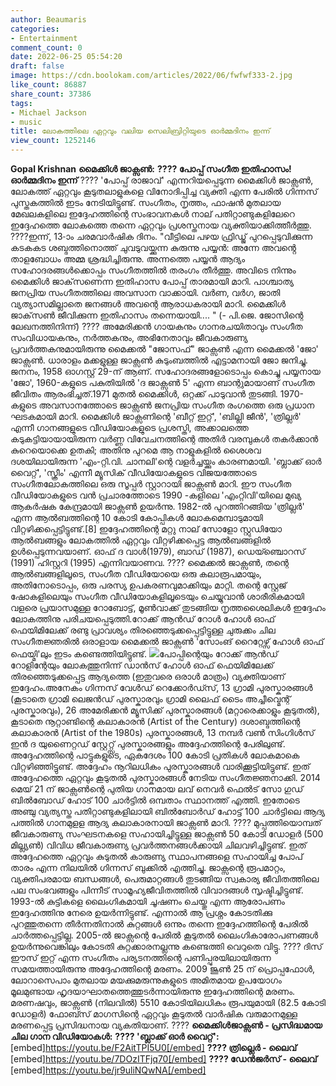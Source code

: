 ```yaml
---
author: Beaumaris
categories:
- Entertainment
comment_count: 0
date: 2022-06-25 05:54:20
draft: false
image: https://cdn.boolokam.com/articles/2022/06/fwfwf333-2.jpg
like_count: 86887
share_count: 37386
tags:
- Michael Jackson
- music
title: ലോകത്തിലെ ഏറ്റവും വലിയ സെലിബ്രിറ്റിയുടെ ഓർമ്മദിനം ഇന്ന്
view_count: 1252146
---
```


**Gopal Krishnan** **മൈക്കിൾ ജാക്സൺ:** **???? പോപ്പ് സംഗീത ഇതിഹാസം!** **ഓർമ്മദിനം ഇന്ന്** ???? 'പോപ്പ് രാജാവ്' എന്നറിയപ്പെടുന്ന മൈക്കിൾ ജാക്സൺ, ലോകത്ത് ഏറ്റവും കൂടുതലാളുകളെ വിനോദിപ്പിച്ച വ്യക്തി എന്ന പേരിൽ ഗിന്നസ് പുസ്തകത്തിൽ ഇടം നേടിയിട്ടുണ്ട്. സംഗീതം, നൃത്തം, ഫാഷൻ മുതലായ മേഖലകളിലെ ഇദ്ദേഹത്തിന്റെ സംഭാവനകൾ നാല് പതിറ്റാണ്ടുകളിലേറെ ഇദ്ദേഹത്തെ ലോകത്തെ തന്നെ ഏറ്റവും പ്രശസ്തനായ വ്യക്തിയാക്കിത്തീർത്തു. ????ഇന്ന്, 13-ാം ചരമവാർഷിക ദിനം. "വീട്ടിലെ പഴയ ഫ്രിഡ്ജ് പുറപ്പെടുവിക്കുന്ന കടകകട ശബ്ദത്തിനൊത്ത് ചുവടുവയ്ക്കുന്ന കുരുന്നു പയ്യൻ: അന്നേ അവൻ്റെ താളബോധം അമ്മ ശ്രദ്ധിച്ചിരുന്നു. അന്നത്തെ പയ്യൻ‍ ആദ്യം സഹോദരങ്ങള്‍ക്കൊപ്പം സംഗീതത്തില്‍ തരംഗം തീര്‍ത്തു. അവിടെ നിന്നും മൈക്കിള്‍ ജാക്‌സണെന്ന ഇതിഹാസ പോപ്പ് താരമായി മാറി. പാശ്ചാത്യ ജനപ്രിയ സംഗീതത്തിലെ അവസാന വാക്കായി. വര്‍ണ, വര്‍ഗ, ജാതി വ്യത്യാസമില്ലാതെ ജനങ്ങള്‍ അവന്റെ ആരാധകരായി മാറി. മൈക്കിള്‍ ജാക്‌സണ്‍ ജീവിക്കുന്ന ഇതിഹാസം തന്നെയായി.... " (- പി.ജെ. ജോസിന്റെ ലേഖനത്തിനിന്ന്) ???? അമേരിക്കൻ ഗായകനും ഗാനരചയിതാവും സംഗീത സംവിധായകനും, നർത്തകനും, അഭിനേതാവും ജീവകാരുണ്യ പ്രവർത്തകനുമായിരുന്നു മൈക്കൽ "ജോസഫ്" ജാക്സൺ എന്ന മൈക്കൽ 'ജോ' ജാക്സൺ. ധാരാളം മക്കളുള്ള ജാക്സൺ കുടുംബത്തിൽ എട്ടാമനായി ജോ ജനിച്ചു. ജനനം, 1958 ഓഗസ്റ്റ് 29-ന് ആണ്. സഹോദരങ്ങളോടൊപ്പം കൊച്ചു പയ്യനായ 'ജോ', 1960-കളുടെ പകുതിയിൽ 'ദ ജാക്സൺ 5' എന്ന ബാന്റുമായാണ് സംഗീത ജീവിതം ആരംഭിച്ചത്.1971 മുതൽ മൈക്കിൾ, ഒറ്റക്ക് പാടുവാൻ തുടങ്ങി. 1970-കളുടെ അവസാനത്തോടെ ജാക്സൺ ജനപ്രിയ സംഗീത രംഗത്തെ ഒരു പ്രധാന ഘടകമായി മാറി. മൈക്കിൾ ജാക്സണിന്റെ 'ബീറ്റ് ഇറ്റ്', 'ബില്ലി ജീൻ', 'ത്രില്ലർ' എന്നീ ഗാനങ്ങളുടെ വീഡിയോകളുടെ പ്രശസ്തി, അക്കാലത്തെ കടുകട്ടിയായായിരുന്ന വർണ്ണ വിവേചനത്തിന്റെ അതിർ വരമ്പുകൾ തകർക്കാൻ കുറെയൊക്കെ ഉതകി; അതിനു പുറമെ ആ നാളുകളിൽ ശൈശവ ദശയിലായിരുന്ന 'എം-റ്റി.വി. ചാനലി'ന്റെ വളർച്ചയ്ക്കും കാരണമായി. 'ബ്ലാക്ക് ഓർ വൈറ്റ്', 'സ്ക്രീം' എന്നീ മ്യൂസിക് വീഡിയോകളുടെ വിജയത്തോടെ സംഗീതലോകത്തിലെ ഒരു സൂപ്പർ സ്റ്റാറായി ജാക്സൺ മാറി. ഈ സംഗീത വീഡിയോകളുടെ വൻ പ്രചാരത്തോടെ 1990 -കളിലെ 'എംറ്റിവി'യിലെ മുഖ്യ ആകർഷക കേന്ദ്രമായി ജാക്സൺ ഉയർന്നു. 1982-ൽ പുറത്തിറങ്ങിയ 'ത്രില്ലർ' എന്ന ആൽബത്തിന്റെ 10 കോടി കോപ്പികൾ ലോകമെമ്പാടുമായി വിറ്റഴിക്കപ്പെട്ടിട്ടുണ്ട്.[8] ഇദ്ദേഹത്തിന്റെ മറ്റു നാല് സോളോ സ്റ്റുഡിയോ ആൽബങ്ങളും ലോകത്തിൽ ഏറ്റവും വിറ്റഴിക്കപ്പെട്ട ആൽബങ്ങളിൽ ഉൾപ്പെടുന്നവയാണ്. ഓഫ് ദ വാൾ(1979), ബാഡ് (1987), ഡെയ്ഞ്ചൊറസ് (1991) ഹിസ്റ്ററി (1995) എന്നിവയാണവ. ???? മൈക്കൽ ജാക്സൺ, തന്റെ ആൽബങ്ങളിലൂടെ, സംഗീത വീഡിയോയെ ഒരു കലാരൂപമായും, അതിനോടൊപ്പം, ഒരു പരസ്യ ഉപകരണവുമാക്കിയും മാറ്റി. തന്റെ സ്റ്റേജ് ഷോകളിലെയും സംഗീത വീഡിയോകളിലൂടെയും ചെയ്യുവാൻ ശാരീരികമായി വളരെ പ്രയാസമുള്ള റോബോട്ട്, മൂൺവാക്ക് തുടങ്ങിയ നൃത്തശൈലികൾ ഇദ്ദേഹം ലോകത്തിനു പരിചയപ്പെടുത്തി.റോക്ക് ആൻഡ് റോൾ ഹോൾ ഓഫ് ഫെയിമിലേക്ക് രണ്ടു പ്രാവശ്യം തിരഞ്ഞെടുക്കപ്പെട്ടിട്ടുള്ള ചുരുക്കം ചില സംഗീതജ്ഞരിൽ ഒരാളായ മൈക്കൽ ജാക്സൺ 'സോംങ് റൈറ്റേഴ്സ് ഹോൾ ഓഫ് ഫെയ്മി'ലും ഇടം കണ്ടെത്തിയിട്ടുണ്ട്. ![](https://cdn.boolokam.com/articles/2022/06/fwfwf333-2.jpg)പോപ്പിന്റെയും റോക്ക് ആൻഡ് റോളിന്റേയും ലോകത്തുനിന്ന് ഡാൻസ് ഹോൾ ഓഫ് ഫെയിമിലേക്ക് തിരഞ്ഞെടുക്കപ്പെട്ട ആദ്യത്തെ (ഇതുവരെ ഒരാൾ മാത്രം) വ്യക്തിയാണ് ഇദ്ദേഹം.അനേകം ഗിന്നസ് വേൾഡ് റെക്കോർഡ്സ്, 13 ഗ്രാമി പുരസ്കാരങ്ങൾ (കൂടാതെ ഗ്രാമി ലെജൻഡ് പുരസ്കാരവും ഗ്രാമി ലൈഫ് ടൈം അച്ചീവ്മെന്റ് പുരസ്കാരവും), 26 അമേരിക്കൻ മ്യൂസിക്ക് പുരസ്കാരങ്ങൾ (മറ്റാരെക്കാളും കൂടുതൽ), കൂടാതെ നൂറ്റാണ്ടിന്റെ കലാകാരൻ (Artist of the Century) ദശാബ്ദത്തിന്റെ കലാകാരൻ (Artist of the 1980s) പുരസ്കാരങ്ങൾ, 13 നമ്പർ വൺ സിംഗിൾസ് ഇൻ ദ യുണൈറ്റഡ് സ്റ്റേറ്റ്സ് പുരസ്കാരങ്ങളും അദ്ദേഹത്തിന്റെ പേരിലുണ്ട്. അദ്ദേഹത്തിന്റെ പാട്ടുകളുടെ, ഏകദേശം 100 കോടി പ്രതികൾ ലോകമാകെ വിറ്റഴിഞ്ഞിട്ടുണ്ട്. അദ്ദേഹം നൂറിലധികം പുരസ്കാരങ്ങൾ വാരിക്കൂട്ടിയിട്ടുണ്ട്. ഇത് അദ്ദേഹത്തെ ഏറ്റവും കൂടുതൽ പുരസ്കാരങ്ങൾ നേടിയ സംഗീതജ്ഞനാക്കി. 2014 മെയ് 21 ന് ജാക്സൺന്റെ പുതിയ ഗാനമായ ലവ് നെവർ ഫെൽട് സോ ഗുഡ് ബിൽബോഡ് ഹോട് 100 ചാർട്ടിൽ ഒമ്പതാം സ്ഥാനത്ത് എത്തി. ഇതോടെ അഞ്ചു വ്യത്യസ്ത പതിറ്റാണ്ടുകളിലായി ബിൽബോർഡ് ഹോട്ട് 100 ചാർട്ടിലെ ആദ്യ പത്തിൽ ഗാനമുളള ആദ്യ കലാകാരനായി ജാക്സൺ മാറി. ???? മുപ്പത്തിയൊമ്പത് ജീവകാരുണ്യ സംഘടനകളെ സഹായിച്ചിട്ടുള്ള ജാക്സൺ 50 കോടി ഡോളർ (500 മില്ല്യൺ) വിവിധ ജീവകാരുണ്യ പ്രവർത്തനങ്ങൾക്കായി ചിലവഴിച്ചിട്ടുണ്ട്. ഇത് അദ്ദേഹത്തെ ഏറ്റവും കുടുതൽ കാരുണ്യ സ്ഥാപനങ്ങളെ സഹായിച്ച പോപ് താരം എന്ന നിലയിൽ ഗിന്നസ് ബുക്കിൽ എത്തിച്ചു. ജാക്സന്റെ രൂപമാറ്റം, വ്യക്തിപരമായ ബന്ധങ്ങൾ, പെരുമാറ്റങ്ങൾ തുടങ്ങിയ സ്വകാര്യ ജീവിതത്തിലെ പല സംഭവങ്ങളും പിന്നീട് സാമൂഹ്യജീവിതത്തിൽ വിവാദങ്ങൾ സൃഷ്ടിച്ചിട്ടുണ്ട്. 1993-ൽ കുട്ടികളെ ലൈംഗികമായി ചൂഷണം ചെയ്തു എന്ന ആരോപണം ഇദ്ദേഹത്തിനു നേരെ ഉയർന്നിട്ടുണ്ട്. എന്നാൽ ആ പ്രശ്നം കോടതിക്കു പുറത്തുതന്നെ തീർന്നതിനാൽ കുറ്റങ്ങൾ ഒന്നും തന്നെ ഇദ്ദേഹത്തിന്റെ പേരിൽ ചാർത്തപ്പെട്ടില്ല. 2005-ൽ ജാക്സന്റെ പേരിൽ കൂടുതൽ ലൈംഗികാരോപണങ്ങൾ ഉയർന്നുവെങ്കിലും കോടതി കുറ്റക്കാരനല്ലന്നു കണ്ടെത്തി വെറുതെ വിട്ടു. ???? ദിസ് ഈസ് ഇറ്റ് എന്ന സംഗീതം പര്യടനത്തിന്റെ പണിപ്പുരയിലായിരുന്ന സമയത്തായിരുന്നു അദ്ദേഹത്തിന്റെ മരണം. 2009 ജൂൺ 25 ന് പ്രൊപ്പഫോൾ, ലോറാസെപാം മുതലായ മയക്കുമരുന്നുകളുടെ അമിതമായ ഉപയോഗം മൂലമുണ്ടായ ഹൃദയാഘാതത്തെത്തുടർന്നായിരുന്നു ഇദ്ദേഹത്തിന്റെ മരണം. മരണഷവും, ജാക്സൺ (നിലവിൽ) 5510 കോടിയിലധികം രൂപയുമായി (82.5 കോടി ഡോളർ) ഫോബ്സ് മാഗസിന്റെ ഏറ്റവും കൂടുതൽ വാർഷിക വരുമാനമുള്ള മരണപ്പെട്ട പ്രസിദ്ധനായ വ്യകതിയാണ്. ???? **മൈക്കിൾജാക്സൺ - പ്രസിദ്ധമായ ചില ഗാന വിഡിയോകൾ:** **???? 'ബ്ലാക്ക് ഓർ വൈറ്റ്':** [embed]https://youtu.be/F2AitTPI5U0[/embed] **???? ത്രില്ലെർ - ലൈവ്** [embed]https://youtu.be/7DOzITFjq70[/embed] **???? ഡേൻജർസ് - ലൈവ്** [embed]https://youtu.be/jr9uliNQwNA[/embed]
